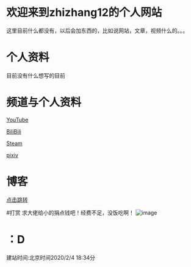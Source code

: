 # 欢迎来到zhizhang12的个人网站

这里目前什么都没有，以后会加东西的，比如说网站，文章，视频什么的。。。




# 个人资料


目前没有什么想写的目前




# 频道与个人资料

<a href="https://www.youtube.com/channel/UCMCv-l-DMt4YXd_FSdKCq8Q?view_as=subscriber">YouTube</a>

<a href="https://space.bilibili.com/352734569">BiliBili</a>

<a href="https://steamcommunity.com/id/QAQYA/">Steam</a>

<a href="https://www.pixiv.net/users/42750962">pixiv</a>




# 博客

<a href="https://zhizhang12.github.io/Blog.html">点击跳转</a>





#打赏
求大佬给小的捐点钱吧！经费不足，没饭吃啊！
![image](https://github.com/zhizhang12/zhizhang12.github.io/chifan.jpg)



# ：D
建站时间:北京时间2020/2/4 18:34分
